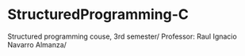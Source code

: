 # StructuredProgramming-C
Structured programming couse, 3rd semester/
Professor: Raul Ignacio Navarro Almanza/
